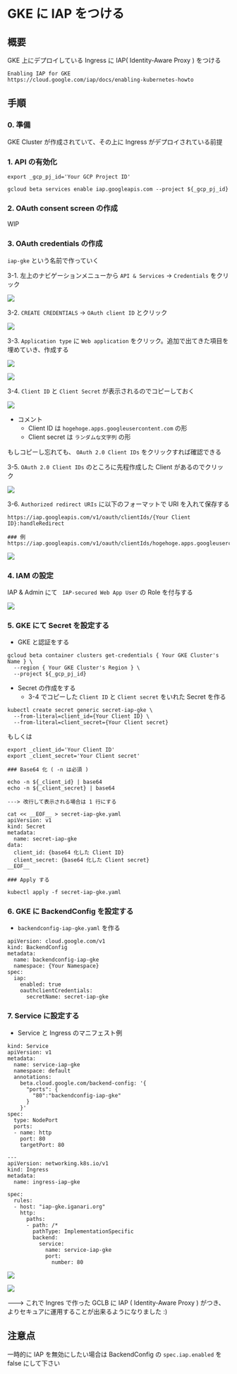 # GKE に IAP をつける

## 概要

GKE 上にデプロイしている Ingress に IAP( Identity-Aware Proxy ) をつける

```
Enabling IAP for GKE
https://cloud.google.com/iap/docs/enabling-kubernetes-howto
```

## 手順

### 0. 準備

GKE Cluster が作成されていて、その上に Ingress がデプロイされている前提

### 1. API の有効化

```
export _gcp_pj_id='Your GCP Project ID'
```
```
gcloud beta services enable iap.googleapis.com --project ${_gcp_pj_id}
```

### 2. OAuth consent screen の作成

WIP

### 3. OAuth credentials の作成

`iap-gke` という名前で作っていく


3-1. 左上のナビゲーションメニューから `API & Services` -> `Credentials` をクリック

![](./images/iap_gke_3_01.png)

3-2. `CREATE CREDENTIALS` -> `OAuth client ID` とクリック

![](./images/iap_gke_3_02.png)

3-3. `Application type` に `Web application` をクリック。追加で出てきた項目を埋めていき、作成する

![](./images/iap_gke_3_03.png)

![](./images/iap_gke_3_04.png)

3-4. `Client ID` と `Client Secret` が表示されるのでコピーしておく

![](./images/iap_gke_3_05.png)

+ コメント
  + Client ID は `hogehoge.apps.googleusercontent.com` の形
  + Client secret は `ランダムな文字列` の形

もしコピーし忘れても、 `OAuth 2.0 Client IDs` をクリックすれば確認できる

3-5. `OAuth 2.0 Client IDs` のところに先程作成した Client があるのでクリック

![](./images/iap_gke_3_06.png)

3-6. `Authorized redirect URIs` に以下のフォーマットで URI を入れて保存する

```
https://iap.googleapis.com/v1/oauth/clientIds/{Your Client ID}:handleRedirect
```

```
### 例
https://iap.googleapis.com/v1/oauth/clientIds/hogehoge.apps.googleusercontent.com:handleRedirect
```

![](./images/iap_gke_3_07.png)


### 4. IAM の設定

IAP & Admin にて ` IAP-secured Web App User` の Role を付与する

![](./images/iap_gke_4_01.png)

### 5. GKE にて Secret を設定する

+ GKE と認証をする

```
gcloud beta container clusters get-credentials { Your GKE Cluster's Name } \
  --region { Your GKE Cluster's Region } \
  --project ${_gcp_pj_id}
```

+ Secret の作成をする
  + 3-4 でコピーした `Client ID` と `Client secret` をいれた Secret を作る

```
kubectl create secret generic secret-iap-gke \
  --from-literal=client_id={Your Client ID} \
  --from-literal=client_secret={Your Client secret}
```

もしくは

```
export _client_id='Your Client ID'
export _client_secret='Your Client secret'
```
```
### Base64 化 ( -n は必須 )

echo -n ${_client_id} | base64
echo -n ${_client_secret} | base64

---> 改行して表示される場合は 1 行にする
```

```
cat << __EOF__ > secret-iap-gke.yaml
apiVersion: v1
kind: Secret
metadata:
  name: secret-iap-gke
data:
  client_id: {base64 化した Client ID}
  client_secret: {base64 化した Client secret}
__EOF__
```
```
### Apply する

kubectl apply -f secret-iap-gke.yaml
```

### 6. GKE に BackendConfig を設定する

+ `backendconfig-iap-gke.yaml` を作る

```
apiVersion: cloud.google.com/v1
kind: BackendConfig
metadata:
  name: backendconfig-iap-gke
  namespace: {Your Namespace}
spec:
  iap:
    enabled: true
    oauthclientCredentials:
      secretName: secret-iap-gke
```

### 7. Service に設定する

+ Service と Ingress のマニフェスト例

```
kind: Service
apiVersion: v1
metadata:
  name: service-iap-gke
  namespace: default
  annotations:
    beta.cloud.google.com/backend-config: '{
      "ports": {
        "80":"backendconfig-iap-gke"
      }
    }'
spec:
  type: NodePort
  ports:
  - name: http
    port: 80
    targetPort: 80

---
apiVersion: networking.k8s.io/v1
kind: Ingress
metadata:
  name: ingress-iap-gke

spec:
  rules:
  - host: "iap-gke.iganari.org"
    http:
      paths:
      - path: /*
        pathType: ImplementationSpecific
        backend:
          service:
            name: service-iap-gke
            port:
              number: 80
```

![](./images/iap_gke_7_01.png)

![](./images/iap_gke_7_02.png)


---> これで Ingres で作った GCLB に IAP ( Identity-Aware Proxy ) がつき、よりセキュアに運用することが出来るようになりました :)

## 注意点

一時的に IAP を無効にしたい場合は BackendConfig の `spec.iap.enabled` を false にして下さい
